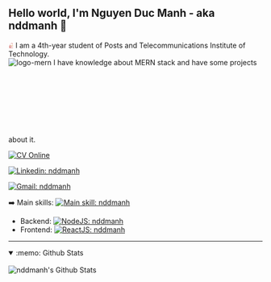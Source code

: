 ## Hello world, I'm Nguyen Duc Manh - aka nddmanh 👋

<img src="./images/ptit-white.png" alt="logo-ptit" width="2%"> I am a 4th-year student of Posts and Telecommunications Institute of Technology.
<br>
<img src="./images/mern2.ico" alt="logo-mern" width="2%"> I have knowledge about MERN stack and have some projects about it.
<svg>

<!-- [![Website](https://img.shields.io/website?down_message=Offline&label=nddmanh.com&style=flat-square&logo=google-chrome&logoColor=white&up_message=Online&url=https%3A%2F%2Fnddmanh.com)](https://nddmanh.com) -->

[![CV Online](https://img.shields.io/static/v1?label=CV+online&message=Online&color=brightgreen&logo=brave&logoColor=white&up_message=Online&style=flat-square)](https://nddmanh.github.io)

<!-- [![Facebook: nddmanh](https://img.shields.io/website?&label=Facebook&style=flat-square&logo=facebook&logoColor=white&up_message=Online&url=https%3A%2F%2Ffacebook.com/nddmanh)](https://www.facebook.com/nddmanh/) -->

[![Linkedin: nddmanh](https://img.shields.io/static/v1?label=Linkedin&message=Online&color=brightgreen&logo=linkedin&logoColor=white&up_message=Online&style=flat-square)](https://www.linkedin.com/in/nddmanh/)

[![Gmail: nddmanh](https://img.shields.io/website?&label=nddmanh@gmail.com&style=flat-square&logo=gmail&logoColor=white&up_message=Online&url=https%3A%2F%2Fmail.google.com)](https://mail.google.com/mail/)

:arrow_right: Main skills: [![Main skill: nddmanh](https://img.shields.io/badge/Javascript-f7df1e?style=flat-square&logo=javascript&logoColor=black)](https://github.com/nddmanh)

* Backend: [![NodeJS: nddmanh](https://img.shields.io/badge/Node.js-339933?style=flat-square&logo=node.js&logoColor=white)](https://github.com/nddmanh)
* Frontend: [![ReactJS: nddmanh](https://img.shields.io/badge/ReactJS-61dafb?style=flat-square&logo=react&logoColor=black)](https://github.com/nddmanh)

<hr>

<details open="true">
  <summary>:memo: Github Stats </summary>
  <br />
  <img align="left" alt="nddmanh's Github Stats" src="https://github-readme-stats.vercel.app/api/top-langs/?username=nddmanh&theme=solarized-light" />

  <!-- <img align="right" alt="nddmanh's Github Stats" src="https://github-readme-stats.vercel.app/api?username=nddmanh&show_icons=true&hide_border=true&hide_title=false&include_all_commits=true&count_private=true&theme=solarized-light" />
  <br /><br /><br /><br /><br /><br /><br /><br /><br /><br /> -->

  <!-- <br /> -->

</details>

<!-- <br /><br /><br />
<hr> -->